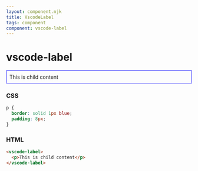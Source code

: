 ```yaml
---
layout: component.njk
title: VscodeLabel
tags: component
component: vscode-label
---
```


# vscode-label

<style>
  vscode-label p {
    border: solid 1px blue;
    padding: 8px;
  }
</style>

<component-preview>
  <vscode-label>
    <p>This is child content</p>
  </vscode-label>
</component-preview>

### CSS

```css
p {
  border: solid 1px blue;
  padding: 8px;
}
```

### HTML

```html
<vscode-label>
  <p>This is child content</p>
</vscode-label>
```
